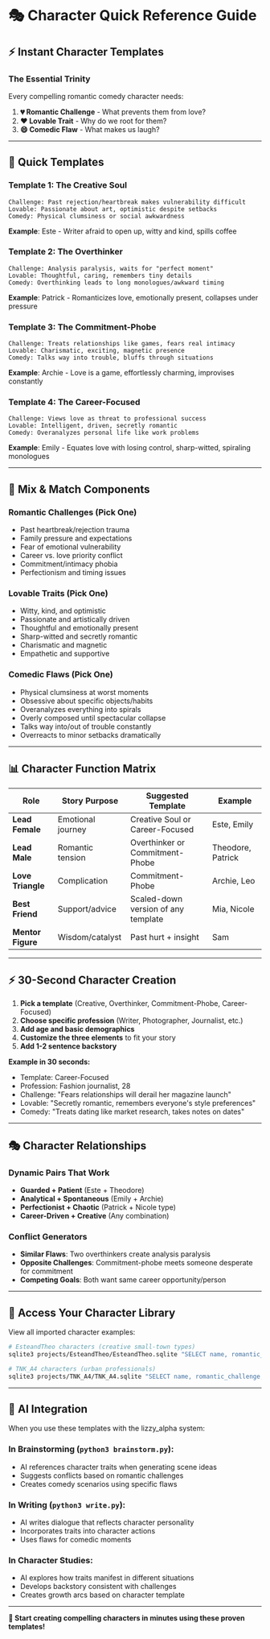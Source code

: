 # 🎭 Character Quick Reference Guide

## ⚡ **Instant Character Templates**

### **The Essential Trinity**
Every compelling romantic comedy character needs:
1. **💔 Romantic Challenge** - What prevents them from love?
2. **❤️ Lovable Trait** - Why do we root for them?
3. **😄 Comedic Flaw** - What makes us laugh?

---

## 🚀 **Quick Templates**

### **Template 1: The Creative Soul**
```
Challenge: Past rejection/heartbreak makes vulnerability difficult
Lovable: Passionate about art, optimistic despite setbacks  
Comedy: Physical clumsiness or social awkwardness
```
**Example**: Este - Writer afraid to open up, witty and kind, spills coffee

### **Template 2: The Overthinker**
```
Challenge: Analysis paralysis, waits for "perfect moment"
Lovable: Thoughtful, caring, remembers tiny details
Comedy: Overthinking leads to long monologues/awkward timing
```
**Example**: Patrick - Romanticizes love, emotionally present, collapses under pressure

### **Template 3: The Commitment-Phobe**
```
Challenge: Treats relationships like games, fears real intimacy
Lovable: Charismatic, exciting, magnetic presence
Comedy: Talks way into trouble, bluffs through situations
```
**Example**: Archie - Love is a game, effortlessly charming, improvises constantly

### **Template 4: The Career-Focused**
```
Challenge: Views love as threat to professional success
Lovable: Intelligent, driven, secretly romantic
Comedy: Overanalyzes personal life like work problems
```
**Example**: Emily - Equates love with losing control, sharp-witted, spiraling monologues

---

## 🎯 **Mix & Match Components**

### **Romantic Challenges** (Pick One)
- Past heartbreak/rejection trauma
- Family pressure and expectations  
- Fear of emotional vulnerability
- Career vs. love priority conflict
- Commitment/intimacy phobia
- Perfectionism and timing issues

### **Lovable Traits** (Pick One)
- Witty, kind, and optimistic
- Passionate and artistically driven
- Thoughtful and emotionally present
- Sharp-witted and secretly romantic
- Charismatic and magnetic
- Empathetic and supportive

### **Comedic Flaws** (Pick One)
- Physical clumsiness at worst moments
- Obsessive about specific objects/habits
- Overanalyzes everything into spirals
- Overly composed until spectacular collapse
- Talks way into/out of trouble constantly
- Overreacts to minor setbacks dramatically

---

## 📊 **Character Function Matrix**

| Role | Story Purpose | Suggested Template | Example |
|------|---------------|-------------------|---------|
| **Lead Female** | Emotional journey | Creative Soul or Career-Focused | Este, Emily |
| **Lead Male** | Romantic tension | Overthinker or Commitment-Phobe | Theodore, Patrick |
| **Love Triangle** | Complication | Commitment-Phobe | Archie, Leo |
| **Best Friend** | Support/advice | Scaled-down version of any template | Mia, Nicole |
| **Mentor Figure** | Wisdom/catalyst | Past hurt + insight | Sam |

---

## ⚡ **30-Second Character Creation**

1. **Pick a template** (Creative, Overthinker, Commitment-Phobe, Career-Focused)
2. **Choose specific profession** (Writer, Photographer, Journalist, etc.)
3. **Add age and basic demographics**
4. **Customize the three elements** to fit your story
5. **Add 1-2 sentence backstory**

**Example in 30 seconds:**
- Template: Career-Focused
- Profession: Fashion journalist, 28
- Challenge: "Fears relationships will derail her magazine launch"
- Lovable: "Secretly romantic, remembers everyone's style preferences"
- Comedy: "Treats dating like market research, takes notes on dates"

---

## 🎭 **Character Relationships**

### **Dynamic Pairs That Work**
- **Guarded + Patient** (Este + Theodore)
- **Analytical + Spontaneous** (Emily + Archie)
- **Perfectionist + Chaotic** (Patrick + Nicole type)
- **Career-Driven + Creative** (Any combination)

### **Conflict Generators**
- **Similar Flaws**: Two overthinkers create analysis paralysis
- **Opposite Challenges**: Commitment-phobe meets someone desperate for commitment
- **Competing Goals**: Both want same career opportunity/person

---

## 💾 **Access Your Character Library**

View all imported character examples:
```bash
# EsteandTheo characters (creative small-town types)
sqlite3 projects/EsteandTheo/EsteandTheo.sqlite "SELECT name, romantic_challenge, lovable_trait, comedic_flaw FROM characters;"

# TNK_A4 characters (urban professionals)  
sqlite3 projects/TNK_A4/TNK_A4.sqlite "SELECT name, romantic_challenge, lovable_trait FROM characters WHERE romantic_challenge IS NOT NULL;"
```

---

## 🚀 **AI Integration**

When you use these templates with the lizzy_alpha system:

### **In Brainstorming** (`python3 brainstorm.py`):
- AI references character traits when generating scene ideas
- Suggests conflicts based on romantic challenges
- Creates comedy scenarios using specific flaws

### **In Writing** (`python3 write.py`):
- AI writes dialogue that reflects character personality
- Incorporates traits into character actions
- Uses flaws for comedic moments

### **In Character Studies**:
- AI explores how traits manifest in different situations
- Develops backstory consistent with challenges
- Creates growth arcs based on character template

---

**🎯 Start creating compelling characters in minutes using these proven templates!**
